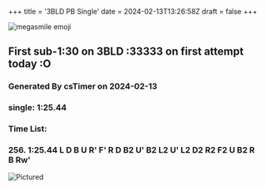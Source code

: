 +++
title = '3BLD PB Single'
date = 2024-02-13T13:26:58Z
draft = false
+++

![megasmile emoji](/megasmile.webp)

## First sub-1:30 on 3BLD :33333 on first attempt today :O

### Generated By csTimer on 2024-02-13
### single: 1:25.44

### Time List:
### 256. 1:25.44   L D B U R' F' R D B2 U' B2 L2 U' L2 D2 R2 F2 U B2 R B Rw'

![Pictured](/3bld-pb-single.jpg)
